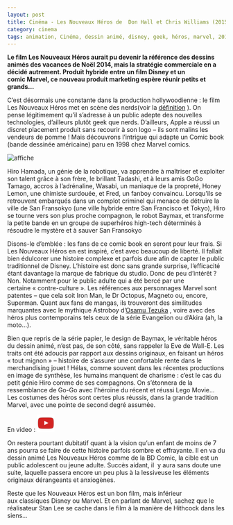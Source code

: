 ```yaml
---
layout: post
title: Cinéma - Les Nouveaux Héros de  Don Hall et Chris Williams (2015)
category: cinema
tags: animation, Cinéma, dessin animé, disney, geek, héros, marvel, 2010s
---
```

**Le film Les Nouveaux Héros aurait pu devenir la référence des dessins animés des vacances de Noël 2014, mais la stratégie commerciale en a décidé autrement. Produit hybride entre un film Disney et un comic Marvel, ce nouveau produit marketing espère réunir petits et grands…**

C’est désormais une constante dans la production hollywoodienne : le film Les Nouveaux Héros met en scène des nerds(voir la <a href="http://www.unidivers.fr/free-net-provider-fournisseur-freebox/">définition</a> ). On pense légitimement qu’il s’adresse à un public adepte des nouvelles technologies, d’ailleurs plutôt geek que nerds. D’ailleurs, Apple a réussi un discret placement produit sans recourir à son logo – ils sont malins les vendeurs de pomme ! Mais découvrons l’intrigue qui adapte un Comic book (bande dessinée américaine) paru en 1998 chez Marvel comics.

![affiche](https://filedn.eu/llqi9IBxlYouGRXYG2xlROb/img/2015/nouveauxheros.jpg)

Hiro Hamada, un génie de la robotique, va apprendre à maîtriser et exploiter son talent grâce à son frère, le brillant Tadashi, et à leurs amis GoGo Tamago, accros à l’adrénaline, Wasabi, un maniaque de la propreté, Honey Lemon, une chimiste surdouée, et Fred, un fanboy convaincu. Lorsqu’ils se retrouvent embarqués dans un complot criminel qui menace de détruire la ville de San Fransokyo (une ville hybride entre San Francisco et Tokyo), Hiro se tourne vers son plus proche compagnon, le robot Baymax, et transforme la petite bande en un groupe de superhéros high-tech déterminés à résoudre le mystère et à sauver San Fransokyo

Disons-le d’emblée : les fans de ce comic book en seront pour leur frais. Si Les Nouveaux Héros en est inspiré, c’est avec beaucoup de liberté. Il fallait bien édulcorer une histoire complexe et parfois dure afin de capter le public traditionnel de Disney. L’histoire est donc sans grande surprise, l’efficacité étant davantage la marque de fabrique du studio. Donc de peu d’intérêt ? Non. Notamment pour le public adulte qui a été bercé par une certaine « contre-culture ». Les références aux personnages Marvel sont patentes – que cela soit Iron Man, le Dr Octopus, Magneto ou, encore, Superman. Quant aux fans de mangas, ils trouveront des similitudes marquantes avec le mythique Astroboy d’<a href="http://www.unidivers.fr/adolf-osamu-tezuka-hitler-manga/">Osamu Tezuka</a> , voire avec des héros plus contemporains tels ceux de la série Evangelion ou d’Akira (ah, la moto…).

Bien que repris de la série papier, le design de Baymax, le véritable héros du dessin animé, n’est pas, de son côté, sans rappeler la Eve de Wall-E. Les traits ont été adoucis par rapport aux dessins originaux, en faisant un héros « tout mignon » – histoire de s’assurer une confortable rente dans le merchandising jouet ! Hélas, comme souvent dans les récentes productions en image de synthèse, les humains manquent de charisme : c’est le cas du petit génie Hiro comme de ses compagnons. On s’étonnera de la ressemblance de Go-Go avec l’héroïne du récent et réussi Lego Movie… Les costumes des héros sont certes plus réussis, dans la grande tradition Marvel, avec une pointe de second degré assumée.

En video : [![video](/images/youtube.png)](https://youtu.be/POxF0vTtbys)

On restera pourtant dubitatif quant à la vision qu’un enfant de moins de 7 ans pourra se faire de cette histoire parfois sombre et effrayante. Il en va du dessin animé Les Nouveaux Héros comme de la BD Comic, la cible est un public adolescent ou jeune adulte. Succès aidant, il  y aura sans doute une suite, laquelle passera encore un peu plus à la lessiveuse les éléments originaux dérangeants et anxiogènes.

Reste que les Nouveaux Héros est un bon film, mais inférieur aux classiques Disney ou Marvel. Et en parlant de Marvel, sachez que le réalisateur Stan Lee se cache dans le film à la manière de Hithcock dans les siens…
